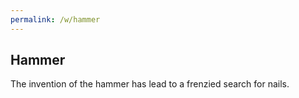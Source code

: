 ```yaml
---
permalink: /w/hammer
---
```


## Hammer

The invention of the hammer has lead to a frenzied search for nails.
